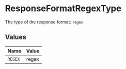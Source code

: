 # ResponseFormatRegexType

The type of the response format: `regex`


## Values

| Name    | Value   |
| ------- | ------- |
| `REGEX` | regex   |